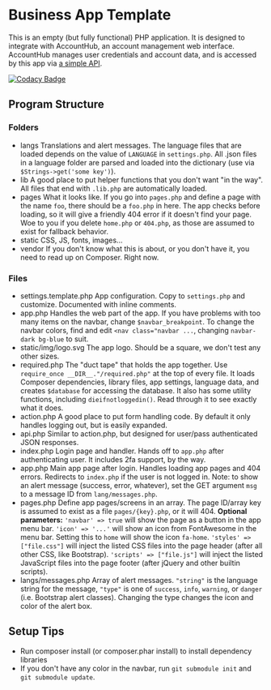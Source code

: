 Business App Template
=====================

This is an empty (but fully functional) PHP application.  It is designed to
integrate with AccountHub, an account management web interface.  AccountHub manages
user credentials and account data, and is accessed by this app via [a simple API](http://docs.netsyms.com/docs/AccountHub/API%20Documentation/).

[![Codacy Badge](https://api.codacy.com/project/badge/Grade/2aeadc6b65d545c4a4c2e77d286373fd)](https://www.codacy.com/app/Netsyms/BusinessAppTemplate?utm_source=github.com&amp;utm_medium=referral&amp;utm_content=Netsyms/BusinessAppTemplate&amp;utm_campaign=Badge_Grade)

Program Structure
-----------------

### Folders
* langs
   Translations and alert messages.
   The language files that are loaded depends on the value of `LANGUAGE` in `settings.php`.
   All .json files in a language folder are parsed and loaded into the dictionary (use via `$Strings->get('some key')`).
* lib
   A good place to put helper functions that you don't want "in the way".  All files that end with `.lib.php` are automatically loaded.
* pages
   What it looks like.  If you go into `pages.php` and define a page with the name `foo`, there should be a `foo.php` in here.
   The app checks before loading, so it will give a friendly 404 error if it doesn't find your page.
   Woe to you if you delete `home.php` or `404.php`, as those are assumed to exist for fallback behavior.
* static
   CSS, JS, fonts, images...
* vendor
   If you don't know what this is about, or you don't have it, you need to read up on Composer.  Right now.

### Files
* settings.template.php
   App configuration.  Copy to `settings.php` and customize.  Documented with inline comments.
* app.php
   Handles the web part of the app.  If you have problems with too many items on the navbar, change `$navbar_breakpoint`.
   To change the navbar colors, find and edit `<nav class="navbar ...`, changing `navbar-dark bg-blue` to suit.
* static/img/logo.svg
   The app logo.  Should be a square, we don't test any other sizes.
* required.php
   The "duct tape" that holds the app together.  Use `require_once __DIR__."/required.php"` at the top of every file.
   It loads Composer dependencies, library files, app settings, language data, and creates `$database` for accessing the database.
   It also has some utility functions, including `dieifnotloggedin()`.
   Read through it to see exactly what it does.
* action.php
   A good place to put form handling code.  By default it only handles logging out, but is easily expanded.
* api.php
   Similar to action.php, but designed for user/pass authenticated JSON responses.
* index.php
   Login page and handler.  Hands off to `app.php` after authenticating user.
   It includes 2fa support, by the way.
* app.php
   Main app page after login.  Handles loading app pages and 404 errors.
   Redirects to `index.php` if the user is not logged in.
   Note: to show an alert message (success, error, whatever), set the GET argument `msg` to a message ID from `lang/messages.php`.
* pages.php
   Define app pages/screens in an array.  The page ID/array key is assumed to exist as a file `pages/{key}.php`, or it will 404.
   __Optional parameters:__
      `'navbar' => true` will show the page as a button in the app menu bar.
      `'icon' => '...'` will show an icon from FontAwesome in the menu bar.  Setting this to `home` will show the icon `fa-home`.
      `'styles' => ["file.css"]` will inject the listed CSS files into the page header (after all other CSS, like Bootstrap).
      `'scripts' => ["file.js"]` will inject the listed JavaScript files into the page footer (after jQuery and other builtin scripts).
* langs/messages.php
   Array of alert messages.
   `"string"` is the language string for the message, `"type"` is one of `success`, `info`, `warning`, or `danger` (i.e. Bootstrap alert classes).
   Changing the type changes the icon and color of the alert box.


Setup Tips
----------

* Run composer install (or composer.phar install) to install dependency libraries
* If you don't have any color in the navbar, run `git submodule init` and `git submodule update`.